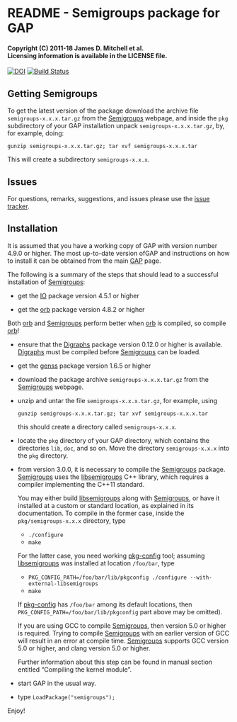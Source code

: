 # README - Semigroups package for GAP

#### Copyright (C) 2011-18 James D. Mitchell et al.<br />Licensing information is available in the LICENSE file.

[![DOI](https://zenodo.org/badge/DOI/10.5281/zenodo.592893.svg)](https://doi.org/10.5281/zenodo.592893)
[![Build Status](https://travis-ci.org/gap-packages/Semigroups.svg?branch=stable-3.1)](https://travis-ci.org/gap-packages/Semigroups)

## Getting Semigroups

To get the latest version of the package download the archive file
`semigroups-x.x.x.tar.gz` from the
[Semigroups] webpage, and inside the
`pkg` subdirectory of your GAP installation unpack `semigroups-x.x.x.tar.gz`,
by, for example, doing:

    gunzip semigroups-x.x.x.tar.gz; tar xvf semigroups-x.x.x.tar

This will create a subdirectory `semigroups-x.x.x`.

## Issues

For questions, remarks, suggestions, and issues please use the 
[issue tracker](https://github.com/gap-packages/Semigroups/issues).

## Installation

It is assumed that you have a working copy of GAP with version number 4.9.0 or
higher.  The most up-to-date version ofGAP and instructions on how to install it
can be obtained from the main [GAP](http://www.gap-system.org) page.

The following is a summary of the steps that should lead to a successful
installation of [Semigroups]:

* get the [IO](http://gap-packages.github.io/io) package version 4.5.1 or higher

* get the [orb] package version 4.8.2 or
  higher

Both [orb] and
[Semigroups] perform better when 
[orb] is compiled, so compile
[orb]!

* ensure that the [Digraphs] package
  version 0.12.0 or higher is available.
  [Digraphs] must be compiled before
  [Semigroups] can be
  loaded.

* get the [genss](http://gap-packages.github.io/genss) package version 1.6.5 or
  higher 

* download the package archive `semigroups-x.x.x.tar.gz` from the
  [Semigroups] webpage.

* unzip and untar the file `semigroups-x.x.x.tar.gz`, for example, using

    ``` 
    gunzip semigroups-x.x.x.tar.gz; tar xvf semigroups-x.x.x.tar
    ```

    this should create a directory called `semigroups-x.x.x`.

* locate the `pkg` directory of your GAP directory, which contains the
  directories `lib`, `doc`, and so on. Move the directory `semigroups-x.x.x`
  into the `pkg` directory.

* from version 3.0.0, it is necessary to compile the
  [Semigroups] package.
  [Semigroups] uses the
  [libsemigroups] C++ library,
  which requires a compiler implementing the C++11 standard.

  You may either build
  [libsemigroups] along with
  [Semigroups], or have it installed
  at a custom or standard location, as explained in its documentation.  To
  compile in the former case, inside the `pkg/semigroups-x.x.x` directory, type
    * `./configure`
    * `make`

  For the latter case, you need working [pkg-config]
  tool; assuming [libsemigroups] was installed at
  location `/foo/bar`, type
    * `PKG_CONFIG_PATH=/foo/bar/lib/pkgconfig ./configure --with-external-libsemigroups`
    * `make`

  If [pkg-config] has `/foo/bar` among its default
  locations, then `PKG_CONFIG_PATH=/foo/bar/lib/pkgconfig` part above may be omitted).

  If you are using GCC to compile
  [Semigroups], then version 5.0 or
  higher is required. Trying to compile
  [Semigroups] with an earlier
  version of GCC will result in an error at compile time.
  [Semigroups] supports GCC version
  5.0 or higher, and clang version 5.0 or higher.

  Further information about this step can be found in manual section entitled
  “Compiling the kernel module”.

* start GAP in the usual way.
* type `LoadPackage("semigroups");`

Enjoy!

[Semigroups]: https://gap-packages.github.io/Semigroups
[libsemigroups]: https://james-d-mitchell.github.io/libsemigroups
[pkg-config]: https://www.freedesktop.org/wiki/Software/pkg-config/
[orb]: http://gap-packages.github.io/orb
[Digraphs]: http://gap-packages.github.io/Digraphs

